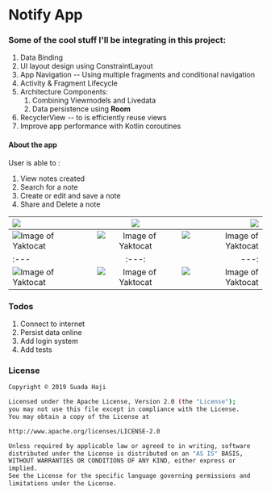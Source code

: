# Notify App

### Some of the cool stuff I'll be integrating in this project:
1. Data Binding
2. UI layout design using ConstraintLayout
3. App Navigation -- Using multiple fragments and conditional navigation
4. Activity & Fragment Lifecycle
5. Architecture Components:
    1. Combining Viewmodels and Livedata
    2. Data persistence using **Room**
6. RecyclerView -- to is efficiently reuse views
7. Improve app performance with Kotlin coroutines

#### About the app 
User is able to :
1. View notes created
2. Search for a note
3. Create or edit and save a note
4. Share and Delete a note


| ![](https://github.com/suada-haji/Notify/blob/develop/screenshots/splash_screen.png) | ![](https://github.com/suada-haji/Notify/blob/develop/screenshots/empty_state.png) | ![](https://github.com/suada-haji/Notify/blob/develop/screenshots/display_home.png) |
| :---         |     :---:      |          ---: |
| ![Image of Yaktocat](https://github.com/suada-haji/Notify/blob/develop/screenshots/search_fragment.png)   | ![Image of Yaktocat](https://github.com/suada-haji/Notify/blob/develop/screenshots/search_text.png)     | ![Image of Yaktocat](https://github.com/suada-haji/Notify/blob/develop/screenshots/display_note.png)    |
| :---         |     :---:      |          ---: |
| ![Image of Yaktocat](https://github.com/suada-haji/Notify/blob/develop/screenshots/edit_note.png)   | ![Image of Yaktocat](https://github.com/suada-haji/Notify/blob/develop/screenshots/share_note.png)     | ![Image of Yaktocat](https://github.com/suada-haji/Notify/blob/develop/screenshots/delete_note.png)    |

### Todos
1. Connect to internet
2. Persist data online
3. Add login system
4. Add tests

### License

```sh
Copyright © 2019 Suada Haji

Licensed under the Apache License, Version 2.0 (the "License");
you may not use this file except in compliance with the License.
You may obtain a copy of the License at

http://www.apache.org/licenses/LICENSE-2.0

Unless required by applicable law or agreed to in writing, software
distributed under the License is distributed on an "AS IS" BASIS,
WITHOUT WARRANTIES OR CONDITIONS OF ANY KIND, either express or
implied.
See the License for the specific language governing permissions and
limitations under the License.
```
